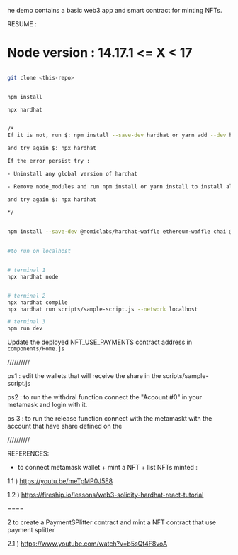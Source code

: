 he demo contains a basic web3 app and smart contract for minting NFTs.


RESUME :

Node version : 14.17.1  <= X < 17
==========
 
```bash

git clone <this-repo>


npm install

npx hardhat


/*
If it is not, run $: npm install --save-dev hardhat or yarn add --dev hardhat

and try again $: npx hardhat

If the error persist try : 

- Uninstall any global version of hardhat

- Remove node_modules and run npm install or yarn install to install all dependencies.

and try again $: npx hardhat

*/
 

npm install --save-dev @nomiclabs/hardhat-waffle ethereum-waffle chai @nomiclabs/hardhat-ethers ethers @openzeppelin/contracts

 
#to run on localhost


# terminal 1
npx hardhat node


# terminal 2
npx hardhat compile
npx hardhat run scripts/sample-script.js --network localhost

# terminal 3 
npm run dev
```

Update the deployed NFT_USE_PAYMENTS contract address in `components/Home.js` 


//////////

ps1 : edit the wallets that will receive the share in the scripts/sample-script.js

ps2 : to run  the withdral   function connect  the "Account #0"  in your metamask and login with it. 

ps 3 : to run the release function connect with the  metamaskt with the account that have share defined on the 


//////////



REFERENCES:

- to connect metamask wallet + mint a NFT  + list NFTs minted : 

1.1 ) https://youtu.be/meTpMP0J5E8 

1.2 ) https://fireship.io/lessons/web3-solidity-hardhat-react-tutorial 

====

2 to create a PaymentSPlitter contract and mint a NFT contract that use payment splitter 

2.1 ) https://www.youtube.com/watch?v=b5sQt4F8voA

